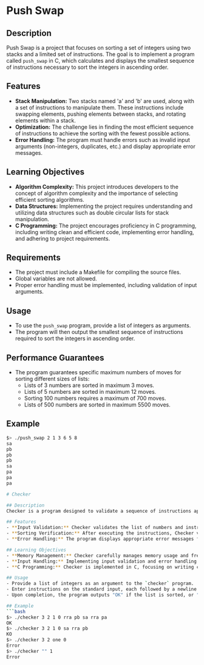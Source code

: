 # Push Swap

## Description
Push Swap is a project that focuses on sorting a set of integers using two stacks and a limited set of instructions. The goal is to implement a program called `push_swap` in C, which calculates and displays the smallest sequence of instructions necessary to sort the integers in ascending order.

## Features
- **Stack Manipulation:** Two stacks named 'a' and 'b' are used, along with a set of instructions to manipulate them. These instructions include swapping elements, pushing elements between stacks, and rotating elements within a stack.
- **Optimization:** The challenge lies in finding the most efficient sequence of instructions to achieve the sorting with the fewest possible actions.
- **Error Handling:** The program must handle errors such as invalid input arguments (non-integers, duplicates, etc.) and display appropriate error messages.

## Learning Objectives
- **Algorithm Complexity:** This project introduces developers to the concept of algorithm complexity and the importance of selecting efficient sorting algorithms.
- **Data Structures:** Implementing the project requires understanding and utilizing data structures such as double circular lists for stack manipulation.
- **C Programming:** The project encourages proficiency in C programming, including writing clean and efficient code, implementing error handling, and adhering to project requirements.

## Requirements
- The project must include a Makefile for compiling the source files.
- Global variables are not allowed.
- Proper error handling must be implemented, including validation of input arguments.

## Usage
- To use the `push_swap` program, provide a list of integers as arguments.
- The program will then output the smallest sequence of instructions required to sort the integers in ascending order.

## Performance Guarantees
- The program guarantees specific maximum numbers of moves for sorting different sizes of lists:
  - Lists of 3 numbers are sorted in maximum 3 moves.
  - Lists of 5 numbers are sorted in maximum 12 moves.
  - Sorting 100 numbers requires a maximum of 700 moves.
  - Lists of 500 numbers are sorted in maximum 5500 moves.


## Example
```bash
$> ./push_swap 2 1 3 6 5 8
sa
pb
pb
pb
sa
pa
pa
pa

# Checker

## Description
Checker is a program designed to validate a sequence of instructions applied to a list of integers. The program takes a list of integers as an argument and then reads instructions from the shell. It applies these instructions to the given list and validates whether the list is sorted after execution.

## Features
- **Input Validation:** Checker validates the list of numbers and instructions to ensure they meet specified criteria. It checks for integers, duplicates, and valid instructions from the specified set.
- **Sorting Verification:** After executing the instructions, Checker verifies whether the list is sorted and the stack b is empty. If so, it outputs "OK"; otherwise, it outputs "KO".
- **Error Handling:** The program displays appropriate error messages for various error conditions, such as invalid input arguments, non-existent instructions, or incorrectly formatted instructions.

## Learning Objectives
- **Memory Management:** Checker carefully manages memory usage and frees all allocated memory when the program finishes execution.
- **Input Handling:** Implementing input validation and error handling enhances proficiency in handling user input and ensuring program reliability.
- **C Programming:** Checker is implemented in C, focusing on writing clean, efficient, and error-free code, adhering to project requirements and constraints.

## Usage
- Provide a list of integers as an argument to the `checker` program.
- Enter instructions on the standard input, each followed by a newline.
- Upon completion, the program outputs "OK" if the list is sorted, or "KO" otherwise.

## Example
```bash
$> ./checker 3 2 1 0 rra pb sa rra pa
OK
$> ./checker 3 2 1 0 sa rra pb
KO
$> ./checker 3 2 one 0
Error
$> ./checker "" 1
Error
